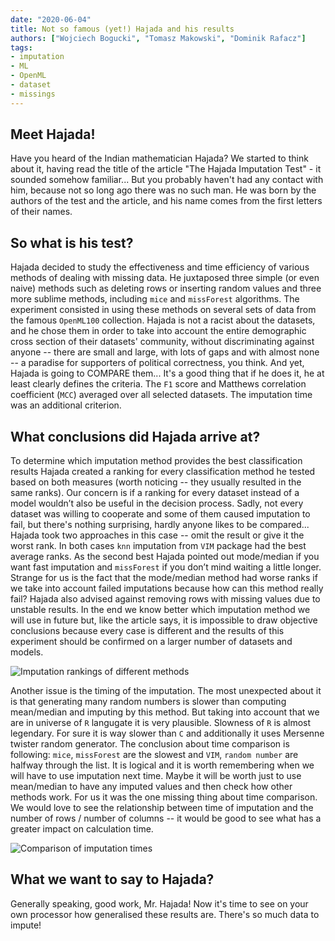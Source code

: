 ```yaml
---
date: "2020-06-04"
title: Not so famous (yet!) Hajada and his results
authors: ["Wojciech Bogucki", "Tomasz Makowski", "Dominik Rafacz"]
tags:
- imputation
- ML
- OpenML
- dataset
- missings
---
```


## Meet Hajada! 

Have you heard of the Indian mathematician Hajada? We started to think about it, having read the title of the article "The Hajada Imputation Test" - it sounded somehow familiar... But you probably haven't had any contact with him, because not so long ago there was no such man. He was born by the authors of the test and the article, and his name comes from the first letters of their names. 

## So what is his test?

Hajada decided to study the effectiveness and time efficiency of various methods of dealing with missing data. He juxtaposed three simple (or even naive) methods such as deleting rows or inserting random values and three more sublime methods, including `mice` and `missForest` algorithms. The experiment consisted in using these methods on several sets of data from the famous `OpenML100` collection. Hajada is not a racist about the datasets, and he chose them in order to take into account the entire demographic cross section of their datasets' community, without discriminating against anyone -- there are small and large, with lots of gaps and with almost none -- a paradise for supporters of political correctness, you think. And yet, Hajada is going to COMPARE them... It's a good thing that if he does it, he at least clearly defines the criteria. The `F1` score and Matthews correlation coefficient (`MCC`) averaged over all selected datasets. The imputation time was an additional criterion. 

## What conclusions did Hajada arrive at?

To determine which imputation method provides the best classification results Hajada created a ranking for every classification method he tested based on both measures (worth noticing -- they usually resulted in the same ranks). Our concern is if a ranking for every dataset instead of a model wouldn’t also be useful in the decision process. Sadly, not every dataset was willing to cooperate and some of them caused imputation to fail, but there's nothing surprising, hardly anyone likes to be compared... Hajada took two approaches in this case -- omit the result or give it the worst rank. In both cases `knn` imputation from `VIM` package had the best average ranks. As the second best Hajada pointed out mode/median if you want fast imputation and `missForest` if you don’t mind waiting a little longer. Strange for us is the fact that the mode/median method had worse ranks if we take into account failed imputations because how can this method really fail? Hajada also advised against removing rows with missing values due to unstable results. In the end we know better which imputation method we will use in future but, like the article says, it is impossible to draw objective conclusions because every case is different and the results of this experiment should be confirmed on a larger number of datasets and models.

![Imputation rankings of different methods](/2020L-WB-Blog/2020-06-04-not-so-famous-yet-hajada-and-his-results/rankingAll.png)

Another issue is the timing of the imputation. The most unexpected about it is that generating many random numbers is slower than computing mean/median and imputing by this method. But taking into account that we are in universe of `R` langugate it is very plausible. Slowness of `R` is almost legendary. For sure it is way slower than `C` and additionally it uses Mersenne twister random generator. The conclusion about time comparison is following: `mice`, `missForest` are the slowest and `VIM`, `random number` are halfway through the list. It is logical and it is worth remembering when we will have to use imputation next time. Maybe it will be worth just to use mean/median to have any imputed values and then check how other methods work. For us it was the one missing thing about time comparison. We would love to see the relationship between time of imputation and the number of rows / number of columns -- it would be good to see what has a greater impact on calculation time.

![Comparison of imputation times](/2020L-WB-Blog/2020-06-04-not-so-famous-yet-hajada-and-his-results/imputationTimesBoxplot.png)


## What we want to say to Hajada?

Generally speaking, good work, Mr. Hajada! Now it's time to see on your own processor how generalised these results are. There's so much data to impute!